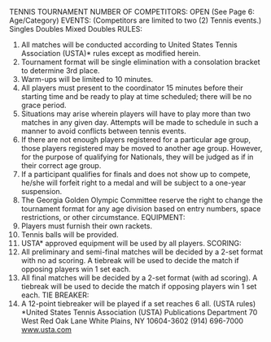 TENNIS TOURNAMENT
NUMBER OF COMPETITORS: OPEN
(See Page 6: Age/Category)
EVENTS: (Competitors are limited to two (2) Tennis events.)
Singles
Doubles
Mixed Doubles
RULES:
1. All matches will be conducted according to United States Tennis Association (USTA)* rules except as modified
herein.
2. Tournament format will be single elimination with a consolation bracket to determine 3rd place.
3. Warm-ups will be limited to 10 minutes.
4. All players must present to the coordinator 15 minutes before their starting time and be ready to play at time
scheduled; there will be no grace period.
5. Situations may arise wherein players will have to play more than two matches in any given day. Attempts will be
made to schedule in such a manner to avoid conflicts between tennis events.
6. If there are not enough players registered for a particular age group, those players registered may be moved to another
age group. However, for the purpose of qualifying for Nationals, they will be judged as if in their correct age group.
7. If a participant qualifies for finals and does not show up to compete, he/she will forfeit right to a medal and will be
subject to a one-year suspension.
8. The Georgia Golden Olympic Committee reserve the right to change the tournament format for any age division based
on entry numbers, space restrictions, or other circumstance.
EQUIPMENT:
1. Players must furnish their own rackets.
2. Tennis balls will be provided.
3. USTA* approved equipment will be used by all players.
SCORING:
1. All preliminary and semi-final matches will be decided by a 2-set format with no ad scoring. A tiebreak will be used
to decide the match if opposing players win 1 set each.
2. All final matches will be decided by a 2-set format (with ad scoring). A tiebreak will be used to decide the match if
opposing players win 1 set each.
TIE BREAKER:
1. A 12-point tiebreaker will be played if a set reaches 6 all. (USTA rules)
*United States Tennis Association (USTA)
Publications Department
70 West Red Oak Lane
White Plains, NY 10604-3602
(914) 696-7000
www.usta.com

